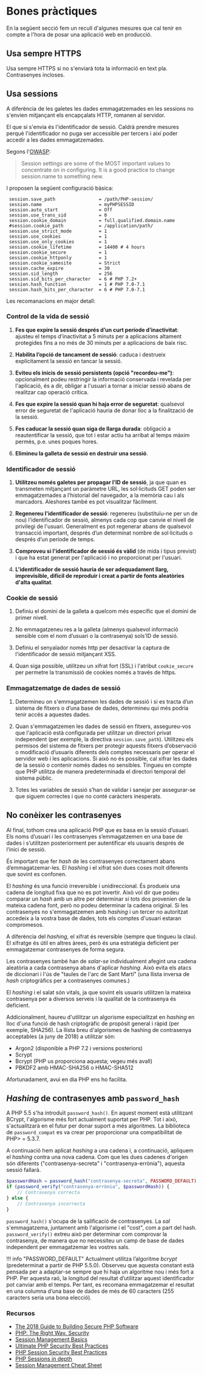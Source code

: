 # Bones pràctiques

En la següent secció fem un recull d'algunes mesures que cal tenir en compte a l'hora de posar una aplicació web 
en producció.

## Usa sempre HTTPS

Usa sempre HTTPS si no s'enviarà tota la informació en text pla. Contrasenyes incloses.

## Usa sessions

A diferència de les galetes les dades emmagatzemades en les sessions no s'envien mitjançant els encapçalats HTTP, romanen al servidor.

El que sí s'envia és l'identificador de sessió. Caldrà prendre mesures perquè l'identificador no puga ser accessible per tercers i així poder accedir a les dades emmagatzemades.

Segons l'[OWASP](https://www.owasp.org/index.php/About_The_Open_Web_Application_Security_Project):

> Session settings are some of the MOST important values to concentrate on in configuring. It is a good practice to change session.name to something new.

I proposen la següent configuració bàsica:

```
 session.save_path                = /path/PHP-session/
 session.name                     = myPHPSESSID
 session.auto_start               = Off
 session.use_trans_sid            = 0
 session.cookie_domain            = full.qualified.domain.name
 #session.cookie_path             = /application/path/
 session.use_strict_mode          = 1
 session.use_cookies              = 1
 session.use_only_cookies         = 1
 session.cookie_lifetime          = 14400 # 4 hours
 session.cookie_secure            = 1
 session.cookie_httponly          = 1
 session.cookie_samesite          = Strict
 session.cache_expire             = 30
 session.sid_length               = 256
 session.sid_bits_per_character   = 6 # PHP 7.2+
 session.hash_function            = 1 # PHP 7.0-7.1
 session.hash_bits_per_character  = 6 # PHP 7.0-7.1
```

Les recomanacions en major detall:

### Control de la vida de sessió

1.  **Fes que expire la sessió després d’un curt període d’inactivitat**: ajusteu el temps d’inactivitat a 5 minuts per a aplicacions altament protegides fins a no més de 30 minuts per a aplicacions de baix risc.

2.  **Habilita l’opció de tancament de sessió**: caduca i destrueix explícitament la sessió en tancar la sessió.

3.  **Eviteu els inicis de sessió persistents (opció "recordeu-me")**: opcionalment podeu restringir la informació conservada i revelada per l'aplicació, és a dir, obligar a l'usuari a tornar a iniciar sessió abans de realitzar cap operació crítica.

4.  **Fes que expire la sessió quan hi haja error de seguretat**: qualsevol error de seguretat de l'aplicació hauria de donar lloc a la finalització de la sessió.

5.  **Fes caducar la sessió quan siga de llarga durada**: obligació a reautentificar la sessió, que tot i estar actiu ha arribat al temps màxim permès, p.e. unes poques hores.

6.  **Elimineu la galleta de sessió en destruir una sessió**.

### Identificador de sessió

1.  **Utilitzeu només galetes per propagar l’ID de sessió**, ja que quan es transmeten mitjançant un paràmetre URL, les sol·licituds GET poden ser emmagatzemades a l’historial del navegador, a la memòria cau i als marcadors. Aleshores també es pot visualitzar fàcilment.

2.  **Regenereu l'identificador de sessió**: regenereu (substituïu-ne per un de nou) l'identificador de sessió, almenys cada cop que canvie el nivell de privilegi de l'usuari. Generalment es pot regenerar abans de qualsevol transacció important, després d’un determinat nombre de sol·licituds o després d’un període de temps.

3.  **Comproveu si l'identificador de sessió és vàlid** (de mida i tipus previst) i que ha estat generat per l'aplicació i no proporcionat per l'usuari.

4.  **L'identificador de sessió hauria de ser adequadament llarg, imprevisible, difícil de reproduir i creat a partir de fonts aleatòries d'alta qualitat**.

### Cookie de sessió

1.  Definiu el domini de la galleta a quelcom més específic que el domini de primer nivell.

2.  No emmagatzeneu res a la galleta (almenys qualsevol informació sensible com el nom d’usuari o la contrasenya) sols’ID de sessió.

3.  Definiu el senyalador només http per desactivar la captura de l'identificador de sessió mitjançant XSS.

4.  Quan siga possible, utilitzeu un xifrat fort (SSL) i l'atribut `cookie_secure` per permetre la transmissió de cookies només a través de https.

### Emmagatzematge de dades de sessió

1.  Determineu on s'emmagatzemen les dades de sessió i si es tracta d’un sistema de fitxers o d’una base de dades, determineu qui més podria tenir accés a aquestes dades.

2.  Quan s'emmagatzemen les dades de sessió en fitxers, assegureu-vos que l'aplicació està configurada per utilitzar un directori privat independent (per exemple, la directiva `session.save_path`). Utilitzeu els permisos del sistema de fitxers per protegir aquests fitxers d’observació o modificació d’usuaris diferents dels comptes necessaris per operar el servidor web i les aplicacions. Si això no és possible, cal xifrar les dades de la sessió o contenir només dades no sensibles. Tingueu en compte que PHP utilitza de manera predeterminada el directori temporal del sistema públic.

3.  Totes les variables de sessió s’han de validar i sanejar per assegurar-se que siguem correctes i que no conté caràcters inesperats.

## No conèixer les contrasenyes

Al final, tothom crea una aplicació PHP que es basa en la sessió d’usuari. Els noms d’usuari i les contrasenyes s’emmagatzemen en una base de dades i s’utilitzen posteriorment per autentificar els usuaris després de l’inici de sessió.

És important que fer _hash_ de les contrasenyes correctament abans d’emmagatzemar-les. El _hashing_ i el xifrat són dues coses molt diferents que sovint es confonen.

El _hashing_ és una funció irreversible i unidireccional. És produeix una cadena de longitud fixa que no es pot invertir. Això vol dir que podeu comparar un _hash_ amb un altre per determinar si tots dos provenien de la mateixa cadena font, però no podeu determinar la cadena original. Si les contrasenyes no s'emmagatzemen amb _hashing_ i un tercer no autoritzat accedeix a la vostra base de dades, tots els comptes d'usuari estaran compromesos.

A diferència del _hashing_, el xifrat és reversible (sempre que tingueu la clau). El xifratge és útil en altres àrees, però és una estratègia deficient per emmagatzemar contrasenyes de forma segura.

Les contrasenyes també han de _salar-se_ individualment afegint una cadena aleatòria a cada contrasenya abans d'aplicar _hashing_. Això evita els atacs de diccionari i l'ús de "taules de l'arc de Sant Martí" (una llista inversa de _hash_ criptogràfics per a contrasenyes comunes.)

El _hashing_ i el salat són vitals, ja que sovint els usuaris utilitzen la mateixa contrasenya per a diversos serveis i la qualitat de la contrasenya és deficient.

Addicionalment, haureu d'utilitzar un algorisme especialitzat en _hashing_ en lloc d'una funció de hash criptogràfic de propòsit general i ràpid (per exemple, SHA256). La llista breu d'algorismes de hashing de contrasenya acceptables (a juny de 2018) a utilitzar són:

- Argon2 (disponible a PHP 7.2 i versions posteriors)
- Scrypt
- Bcrypt (PHP us proporciona aquesta; vegeu més avall)
- PBKDF2 amb HMAC-SHA256 o HMAC-SHA512

Afortunadament, avui en dia PHP ens ho facilita.

## _Hashing_ de contrasenyes amb `password_hash`

A PHP 5.5 s'ha introduït `password_hash()`. En aquest moment està utilitzant BCrypt, l'algorisme més fort actualment suportat per PHP. Tot i això, s'actualitzarà en el futur per donar suport a més algoritmes. La biblioteca de `password_compat` es va crear per proporcionar una compatibilitat de PHP> = 5.3.7.

A continuació hem aplicat _hashing_ a una cadena i, a continuació, apliquem el _hashing_ contra una nova cadena. Com que les dues cadenes d'origen són diferents ("contrasenya-secreta" i "contrasenya-errònia"), aquesta sessió fallarà.

```php
$passwordHash = password_hash("contrasenya-secreta", PASSWORD_DEFAULT);
if (password_verify("contrasenya-errònia", $passwordHash)) {
    // Contrasenya correcta
} else {
    // Contrasenya incorrecta
}
```

`password_hash()` s'ocupa de la salificació de contrasenyes. La _sal_ s'emmagatzema, juntament amb l'algorisme i el "cost", com a part del hash. `password_verify()` extreu això per determinar com comprovar la contrasenya, de manera que no necessiteu un camp de base de dades independent per emmagatzemar les vostres sals.

!!! info "PASSWORD_DEFAULT"
    Actualment utilitza l’algoritme _bcrypt_ (predeterminat a partir de PHP 5.5.0). Observeu que aquesta constant està pensada per a adaptar-se sempre que hi haja un algoritme nou i més fort a PHP. Per aquesta raó, la longitud del resultat d’utilitzar aquest identificador pot canviar amb el temps. Per tant, es recomana emmagatzemar el resultat en una columna d’una base de dades de més de 60 caracters (255 caracters seria una bona elecció).

### Recursos

- [The 2018 Guide to Building Secure PHP Software](https://paragonie.com/blog/2017/12/2018-guide-building-secure-php-software)
- [PHP: The Right Way. Security](https://phptherightway.com/#security)
- [Session Management Basics](https://www.php.net/manual/en/features.session.security.management.php)
- [Ultimate PHP Security Best Practices](https://www.cloudways.com/blog/php-security/)
- [PHP Session Security Best Practices](https://github.com/sobstel/sesshin/wiki/PHP-Session-Security---Best-Practices)
- [PHP Sessions in depth](https://www.phparch.com/2018/01/php-sessions-in-depth/)
- [Session Management Cheat Sheet](https://cheatsheetseries.owasp.org/cheatsheets/Session_Management_Cheat_Sheet.html)
